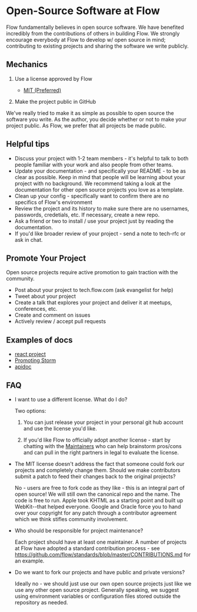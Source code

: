 # Open-Source Software at Flow

Flow fundamentally believes in open source software. We have benefited
incredibly from the contributions of others in building Flow. We
strongly encourage everybody at Flow to develop w/ open source in
mind; contributing to existing projects and sharing the software we
write publicly.

## Mechanics

1. Use a license approved by Flow
   - [MIT (Preferred)](https://raw.githubusercontent.com/flow/standards/master/standards/LICENSE)

2. Make the project public in GitHub

We've really tried to make it as simple as possible to open source the
software you write. As the author, you decide whether or not to make
your project public. As Flow, we prefer that all projects be made
public.


## Helpful tips

  - Discuss your project with 1-2 team members - it's helpful to talk to both people familiar with your work and also people from other teams.
  - Update your documentation - and specifically your README - to be as clear as possible. Keep in mind that people will be learning about your project with no background. We recommend taking a look at the documentation for other open source projects you love as a template.
  - Clean up your config - specifically want to confirm there are no specifics of Flow's environment
  - Review the project and its history to make sure there are no usernames, passwords, credetials, etc. If necessary, create a new repo.
  - Ask a friend or two to install / use your project just by reading the documentation.
  - If you'd like broader review of your project - send a note to tech-rfc or ask in chat.

## Promote Your Project

Open source projects require active promotion to gain traction with the community.

  - Post about your project to tech.flow.com (ask evangelist for help)
  - Tweet about your project
  - Create a talk that explores your project and deliver it at meetups, conferences, etc.
  - Create and comment on issues
  - Actively review / accept pull requests

## Examples of docs

  - [react project](https://facebook.github.io/react/)
  - [Promoting Storm](http://nathanmarz.com/blog/history-of-apache-storm-and-lessons-learned.html)
  - [apidoc](http://apidoc.me/doc/)

## FAQ

  - I want to use a different license. What do I do?

    Two options:

      1. You can just release your project in your personal git hub
         account and use the license you'd like.

      2. If you'd like Flow to officially adopt another license -
         start by chatting with the
         [Maintainers](https://raw.githubusercontent.com/flow/standards/master/standards/MAINTAINERS)
         who can help brainstorm pros/cons and can pull in the right
         partners in legal to evaluate the license.

  - The MIT license doesn't address the fact that someone could fork
    our projects and completely change them. Should we make
    contributors submit a patch to feed their changes back to the
    original projects?

    No - users are free to fork code as they like - this is an
    integral part of open source! We will still own the canonical repo
    and the name. The code is free to run. Apple took KHTML as a
    starting point and built up WebKit--that helped everyone. Google
    and Oracle force you to hand over your copyright for any patch
    through a contributor agreement which we think stifles community
    involvement.


  - Who should be responsible for project maintenance?

    Each project should have at least one maintainer. A number of
    projects at Flow have adopted a standard contribution process -
    see https://github.com/flow/standards/blob/master/CONTRIBUTIONS.md
    for an example.

  - Do we want to fork our projects and have public and private versions?

    Ideally no - we should just use our own open source projects just
    like we use any other open source project. Generally speaking, we
    suggest using environment variables or configuration files stored
    outside the repository as needed.
